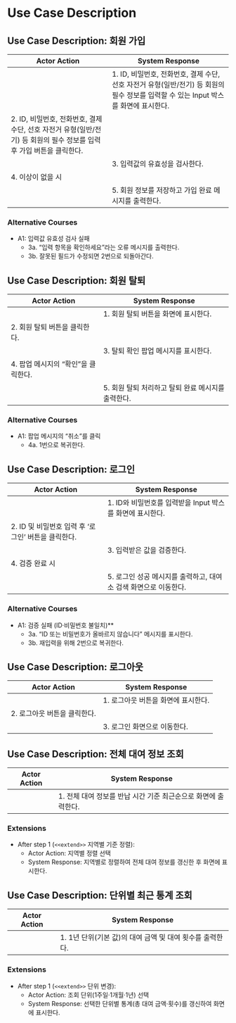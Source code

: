 # Use Case Description

## Use Case Description: 회원 가입

| Actor Action                                                                                                          | System Response                                                                                                                      |
| --------------------------------------------------------------------------------------------------------------------- | ------------------------------------------------------------------------------------------------------------------------------------ |
|                                                                                                                       | 1. ID, 비밀번호, 전화번호, 결제 수단, 선호 자전거 유형(일반/전기) 등 회원의 필수 정보를 입력할 수 있는 Input 박스를 화면에 표시한다. |
| 2. ID, 비밀번호, 전화번호, 결제 수단, 선호 자전거 유형(일반/전기) 등 회원의 필수 정보를 입력 후 가입 버튼을 클릭한다. |                                                                                                                                      |
|                                                                                                                       | 3. 입력값의 유효성을 검사한다.                                                                                                       |
| 4. 이상이 없을 시                                                                                                     |                                                                                                                                      |
|                                                                                                                       | 5. 회원 정보를 저장하고 가입 완료 메시지를 출력한다.                                                                                 |

### Alternative Courses

- A1: 입력값 유효성 검사 실패
  - 3a. “입력 항목을 확인하세요”라는 오류 메시지를 출력한다.
  - 3b. 잘못된 필드가 수정되면 2번으로 되돌아간다.

## Use Case Description: 회원 탈퇴

| Actor Action                        | System Response                                    |
| ----------------------------------- | -------------------------------------------------- |
|                                     | 1. 회원 탈퇴 버튼을 화면에 표시한다.               |
| 2. 회원 탈퇴 버튼을 클릭한다.       |                                                    |
|                                     | 3. 탈퇴 확인 팝업 메시지를 표시한다.               |
| 4. 팝업 메시지의 “확인”을 클릭한다. |                                                    |
|                                     | 5. 회원 탈퇴 처리하고 탈퇴 완료 메시지를 출력한다. |

### Alternative Courses

- A1: 팝업 메시지의 “취소”를 클릭
  - 4a. 1번으로 복귀한다.

## Use Case Description: 로그인

| Actor Action                                        | System Response                                                  |
| --------------------------------------------------- | ---------------------------------------------------------------- |
|                                                     | 1. ID와 비밀번호를 입력받을 Input 박스를 화면에 표시한다.        |
| 2. ID 및 비밀번호 입력 후 ‘로그인’ 버튼을 클릭한다. |                                                                  |
|                                                     | 3. 입력받은 값을 검증한다.                                       |
| 4. 검증 완료 시                                     |                                                                  |
|                                                     | 5. 로그인 성공 메시지를 출력하고, 대여소 검색 화면으로 이동한다. |

### Alternative Courses

- A1: 검증 실패 (ID·비밀번호 불일치)\*\*
  - 3a. “ID 또는 비밀번호가 올바르지 않습니다” 메시지를 표시한다.
  - 3b. 재입력을 위해 2번으로 복귀한다.

## Use Case Description: 로그아웃

| Actor Action                 | System Response                     |
| ---------------------------- | ----------------------------------- |
|                              | 1. 로그아웃 버튼을 화면에 표시한다. |
| 2. 로그아웃 버튼을 클릭한다. |                                     |
|                              | 3. 로그인 화면으로 이동한다.        |

## Use Case Description: 전체 대여 정보 조회

| Actor Action | System Response                                                |
| ------------ | -------------------------------------------------------------- |
|              | 1. 전체 대여 정보를 반납 시간 기준 최근순으로 화면에 출력한다. |

### Extensions

- After step 1 (`<<extend>>` 지역별 기준 정렬):
  - Actor Action: 지역별 정렬 선택
  - System Response: 지역별로 정렬하여 전체 대여 정보를 갱신한 후 화면에 표시한다.

## Use Case Description: 단위별 최근 통계 조회

| Actor Action | System Response                                           |
| ------------ | --------------------------------------------------------- |
|              | 1. 1년 단위(기본 값)의 대여 금액 및 대여 횟수를 출력한다. |

### Extensions

- After step 1 (`<<extend>>` 단위 변경):
  - Actor Action: 조회 단위(1주일·1개월·1년) 선택
  - System Response: 선택한 단위별 통계(총 대여 금액·횟수)를 갱신하여 화면에 표시한다.
